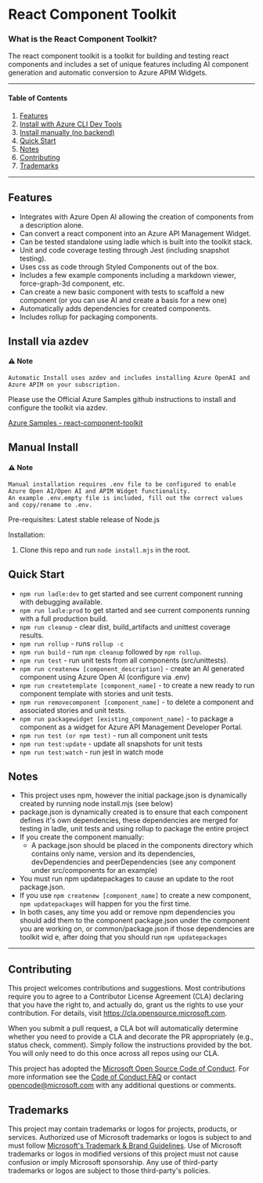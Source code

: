 # React Component Toolkit


### What is the React Component Toolkit?
The react component toolkit is a toolkit for building and testing react components and includes a set of unique features including AI component generation and automatic conversion to Azure APIM Widgets.

---

#### Table of Contents

1. [Features](#features)
2. [Install with Azure CLI Dev Tools](#install-via-azdev)
3. [Install manually (no backend)](#manual-install)
4. [Quick Start](#quick-start)
5. [Notes](#notes)
6. [Contributing](#contributing)
7. [Trademarks](#trademarks)

---

## Features
- Integrates with Azure Open AI allowing the creation of components from a description alone.
- Can convert a react component into an Azure API Management Widget.
- Can be tested standalone using ladle which is built into the toolkit stack.
- Unit and code coverage testing through Jest (including snapshot testing).
- Uses css as code through Styled Components out of the box.
- Includes a few example components including a markdown viewer, force-graph-3d component, etc.
- Can create a new basic component with tests to scaffold a new component (or you can use AI and create a basis for a new one)
- Automatically adds dependencies for created components.
- Includes rollup for packaging components.

## Install via azdev

#### ⚠️ Note
```
Automatic Install uses azdev and includes installing Azure OpenAI and Azure APIM on your subscription.
```

Please use the Official Azure Samples github instructions to install and configure the toolkit via azdev.

[Azure Samples - react-component-toolkit](https://github.com/Azure-Samples/react-component-toolkit-openai-demo)

## Manual Install

#### ⚠️ Note
```
Manual installation requires .env file to be configured to enable Azure Open AI/Open AI and APIM Widget functionality.
An example .env.empty file is included, fill out the correct values and copy/rename to .env.
```

Pre-requisites: Latest stable release of Node.js

Installation:

1. Clone this repo and run ```node install.mjs``` in the root.

## Quick Start

* ```npm run ladle:dev``` to get started and see current component running with debugging available.
* ```npm run ladle:prod``` to get started and see current components running with a full production build.
* ```npm run cleanup``` - clear dist, build_artifacts and unittest coverage results.
* ```npm run rollup``` - runs ```rollup -c```
* ```npm run build``` - run ```npm cleanup``` followed by ```npm rollup```.
* ```npm run test``` - run unit tests from all components (src/unittests).
* ```npm run createnew [component_description]``` - create an AI generated component using Azure Open AI (configure via .env)
* ```npm run createtemplate [component_name]``` - to create a new ready to run component template with stories and unit tests.
* ```npm run removecomponent [component_name]``` - to delete a component and associated stories and unit tests.
* ```npm run packagewidget [existing_component_name]``` - to package a component as a widget for Azure API Management Developer Portal.
* ```npm run test (or npm test)``` - run all component unit tests
* ```npm run test:update``` - update all snapshots for unit tests
* ```npm run test:watch``` - run jest in watch mode

## Notes

- This project uses npm, however the initial package.json is dynamically created by running node install.mjs (see below)
- package.json is dynamically created is to ensure that each component defines it's own dependencies, these dependencies are merged for testing in ladle, unit tests and using rollup to package the entire project
- If you create the component manually:
  - A package.json should be placed in the components directory which contains only name, version and its dependencies, devDependencies and peerDependencies (see any component under src/components for an example)
- You must run npm updatepackages to cause an update to the root package.json.
- If you use ```npm createnew [component_name]``` to create a new component, ```npm updatepackages``` will happen for you the first time.
- In both cases, any time you add or remove npm dependencies you should add them to the component package.json under the component you are working on, or common/package.json if those dependencies are toolkit wid
e, after doing that you should run ```npm updatepackages```

---

## Contributing

This project welcomes contributions and suggestions.  Most contributions require you to agree to a
Contributor License Agreement (CLA) declaring that you have the right to, and actually do, grant us
the rights to use your contribution. For details, visit https://cla.opensource.microsoft.com.

When you submit a pull request, a CLA bot will automatically determine whether you need to provide
a CLA and decorate the PR appropriately (e.g., status check, comment). Simply follow the instructions
provided by the bot. You will only need to do this once across all repos using our CLA.

This project has adopted the [Microsoft Open Source Code of Conduct](https://opensource.microsoft.com/codeofconduct/).
For more information see the [Code of Conduct FAQ](https://opensource.microsoft.com/codeofconduct/faq/) or
contact [opencode@microsoft.com](mailto:opencode@microsoft.com) with any additional questions or comments.

## Trademarks

This project may contain trademarks or logos for projects, products, or services. Authorized use of Microsoft
trademarks or logos is subject to and must follow
[Microsoft's Trademark & Brand Guidelines](https://www.microsoft.com/en-us/legal/intellectualproperty/trademarks/usage/general).
Use of Microsoft trademarks or logos in modified versions of this project must not cause confusion or imply Microsoft sponsorship.
Any use of third-party trademarks or logos are subject to those third-party's policies.
